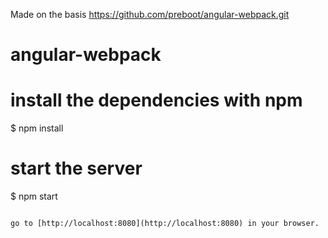 Made on the basis https://github.com/preboot/angular-webpack.git
# angular-webpack

# install the dependencies with npm
$ npm install

# start the server
$ npm start
```

go to [http://localhost:8080](http://localhost:8080) in your browser.
